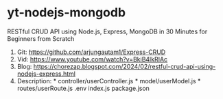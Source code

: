 # yt-nodejs-mongodb

RESTful CRUD API using Node.js, Express, MongoDB in 30 Minutes for Beginners from Scratch
  1. Git: https://github.com/arjungautam1/Express-CRUD 
  2. Vid: https://www.youtube.com/watch?v=BkiB4lkRIAc
  3. Blog: https://chorezap.blogspot.com/2024/02/restful-crud-api-using-nodejs-express.html
  4. Description: 
    * controller/userController.js
    * model/userModel.js
    * routes/userRoute.js
    .env
    index.js
    package.json